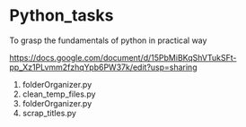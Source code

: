 # Python_tasks
To grasp the fundamentals of python in practical way

https://docs.google.com/document/d/15PbMiBKqShVTukSFt-pp_Xz1PLvmm2fzhqYpb6PW37k/edit?usp=sharing

1. folderOrganizer.py
2. clean_temp_files.py
3. folderOrganizer.py
4. scrap_titles.py